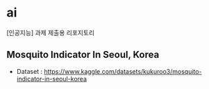 # ai
[인공지능] 과제 제출용 리포지토리

## Mosquito Indicator In Seoul, Korea
* Dataset : 
https://www.kaggle.com/datasets/kukuroo3/mosquito-indicator-in-seoul-korea
